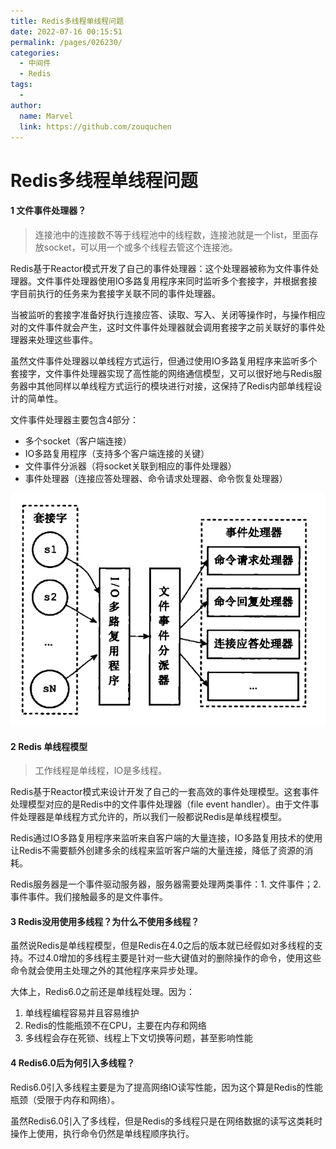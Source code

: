 ```yaml
---
title: Redis多线程单线程问题
date: 2022-07-16 00:15:51
permalink: /pages/026230/
categories:
  - 中间件
  - Redis
tags:
  - 
author: 
  name: Marvel
  link: https://github.com/zouquchen
---
```

# Redis多线程单线程问题

#### 1 文件事件处理器？

> 连接池中的连接数不等于线程池中的线程数，连接池就是一个list，里面存放socket，可以用一个或多个线程去管这个连接池。

Redis基于Reactor模式开发了自己的事件处理器：这个处理器被称为文件事件处理器。文件事件处理器使用IO多路复用程序来同时监听多个套接字，并根据套接字目前执行的任务来为套接字关联不同的事件处理器。

当被监听的套接字准备好执行连接应答、读取、写入、关闭等操作时，与操作相应对的文件事件就会产生，这时文件事件处理器就会调用套接字之前关联好的事件处理器来处理这些事件。

虽然文件事件处理器以单线程方式运行，但通过使用IO多路复用程序来监听多个套接字，文件事件处理器实现了高性能的网络通信模型，又可以很好地与Redis服务器中其他同样以单线程方式运行的模块进行对接，这保持了Redis内部单线程设计的简单性。

文件事件处理器主要包含4部分：

- 多个socket（客户端连接）
- IO多路复用程序（支持多个客户端连接的关键）
- 文件事件分派器（将socket关联到相应的事件处理器）
- 事件处理器（连接应答处理器、命令请求处理器、命令恢复处理器）

![img](https://raw.githubusercontent.com/zouquchen/Images/main/imgs/redis%E4%BA%8B%E4%BB%B6%E5%A4%84%E7%90%86%E5%99%A8.66ac2f3d.png)

#### 2 Redis 单线程模型

> 工作线程是单线程，IO是多线程。

Redis基于Reactor模式来设计开发了自己的一套高效的事件处理模型。这套事件处理模型对应的是Redis中的文件事件处理器（file event handler）。由于文件事件处理器是单线程方式允许的，所以我们一般都说Redis是单线程模型。

Redis通过IO多路复用程序来监听来自客户端的大量连接，IO多路复用技术的使用让Redis不需要额外创建多余的线程来监听客户端的大量连接，降低了资源的消耗。

Redis服务器是一个事件驱动服务器，服务器需要处理两类事件：1. 文件事件；2. 事件事件。我们接触最多的是文件事件。

#### 3 Redis没用使用多线程？为什么不使用多线程？

虽然说Redis是单线程模型，但是Redis在4.0之后的版本就已经假如对多线程的支持。不过4.0增加的多线程主要是针对一些大键值对的删除操作的命令，使用这些命令就会使用主处理之外的其他程序来异步处理。

大体上，Redis6.0之前还是单线程处理。因为：

1. 单线程编程容易并且容易维护
2. Redis的性能瓶颈不在CPU，主要在内存和网络
3. 多线程会存在死锁、线程上下文切换等问题，甚至影响性能

#### 4 Redis6.0后为何引入多线程？

Redis6.0引入多线程主要是为了提高网络IO读写性能，因为这个算是Redis的性能瓶颈（受限于内存和网络）。

虽然Redis6.0引入了多线程，但是Redis的多线程只是在网络数据的读写这类耗时操作上使用，执行命令仍然是单线程顺序执行。